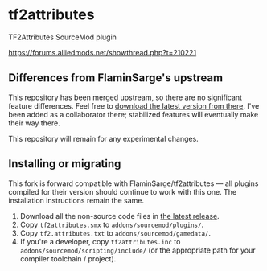 # tf2attributes

TF2Attributes SourceMod plugin

https://forums.alliedmods.net/showthread.php?t=210221

## Differences from FlaminSarge's upstream

This repository has been merged upstream, so there are no significant feature differences.
Feel free to [download the latest version from there][flaminsarge].  I've been added as a
collaborator there; stabilized features will eventually make their way there.

This repository will remain for any experimental changes.

[flaminsarge]: https://github.com/FlaminSarge/tf2attributes

## Installing or migrating

This fork is forward compatible with FlaminSarge/tf2attributes &mdash; all plugins compiled for
their version should continue to work with this one.  The installation instructions remain the
same.

1. Download all the non-source code files in [the latest release][].
2. Copy `tf2attributes.smx` to `addons/sourcemod/plugins/`.
3. Copy `tf2.attributes.txt` to `addons/sourcemod/gamedata/`.
4. If you're a developer, copy `tf2attributes.inc` to `addons/sourcemod/scripting/include/`
(or the appropriate path for your compiler toolchain / project).

[the latest release]: https://github.com/nosoop/tf2attributes/releases
